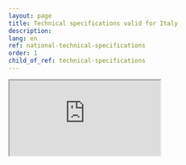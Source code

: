 ```yaml
---
layout: page
title: Technical specifications valid for Italy
description:
lang: en
ref: national-technical-specifications
order: 1
child_of_ref: technical-specifications
---
```


<div class="embed-responsive embed-responsive-4by3">
  <iframe class="embed-responsive-item" src="https://notier.regione.emilia-romagna.it/docs/" title="Technical specifications valid for Italy"></iframe>
</div>
